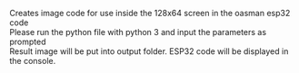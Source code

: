 Creates image code for use inside the 128x64 screen in the oasman esp32 code<br>
Please run the python file with python 3 and input the parameters as prompted<br>
Result image will be put into output folder. ESP32 code will be displayed in the console.<br>